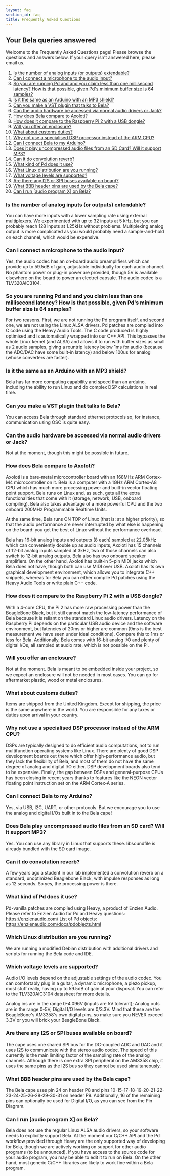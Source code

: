 ```yaml
---
layout: faq
section_id: faq
title: Frequently Asked Questions
---
```


## Your Bela queries answered

Welcome to the Frequently Asked Questions page! Please browse the questions and answers below. If your query isn't answered here, please email us.

1. <a href="#1" class="page-scroll">Is the number of analog inputs (or outputs) extendable?</a>
2. <a href="#2" class="page-scroll">Can I connect a microphone to the audio input?</a>
3. <a href="#3" class="page-scroll">So you are running Pd and and you claim less than one millisecond latency? How is that possible, given Pd's minimum buffer size is 64 samples?</a>
4. <a href="#4" class="page-scroll">Is it the same as an Arduino with an MP3 shield?</a>
5. <a href="#5" class="page-scroll">Can you make a VST plugin that talks to Bela?</a>
6. <a href="#6" class="page-scroll">Can the audio hardware be accessed via normal audio drivers or Jack?</a>
7. <a href="#7" class="page-scroll">How does Bela compare to Axoloti?</a>
8. <a href="#8" class="page-scroll">How does it compare to the Raspberry Pi 2 with a USB dongle?</a>
9. <a href="#9" class="page-scroll">Will you offer an enclosure?</a>
10. <a href="#10" class="page-scroll">What about customs duties?</a>
11. <a href="#11" class="page-scroll">Why not use a specialised DSP processor instead of the ARM CPU?</a>
12. <a href="#12" class="page-scroll">Can I connect Bela to my Arduino?</a>
13. <a href="#13" class="page-scroll">Does it play uncompressed audio files from an SD Card? Will it support MP3?</a>
14. <a href="#14" class="page-scroll">Can it do convolution reverb?</a>
15. <a href="#15" class="page-scroll">What kind of Pd does it use?</a>
16. <a href="#16" class="page-scroll">What Linux distribution are you running?</a>
17. <a href="#17" class="page-scroll">What voltage levels are supported?</a>
18. <a href="#18" class="page-scroll">Are there any I2S or SPI buses available on board?</a>
19. <a href="#19" class="page-scroll">What BBB header pins are used by the Bela cape?</a>
20. <a href="#20" class="page-scroll">Can I run [audio program X] on Bela?</a>

### <a id="1"></a>Is the number of analog inputs (or outputs) extendable?

You can have more inputs with a lower sampling rate using external multiplexers. We experimented with up to 32 inputs at 5 kHz, but you can probably reach 128 inputs at 1.25kHz without problems. Multiplexing analog output is more complicated as you would probably need a sample-and-hold on each channel, which would be expensive.

### <a id="2"></a>Can I connect a microphone to the audio input?

Yes, the audio codec has an on-board audio preamplifiers which can provide up to 59.5dB of gain, adjustable individually for each audio channel. No phantom power or plug-in power are provided, though 5V is available elsewhere on the board to power an electret capsule. The audio codec is a TLV320AIC3104.

### <a id="3"></a>So you are running Pd and and you claim less than one millisecond latency? How is that possible, given Pd's minimum buffer size is 64 samples?

For two reasons. First, we are not running the Pd program itself, and second one, we are not using the Linux ALSA drivers. Pd patches are compiled into C code using the Heavy Audio Tools. The C code produced is highly optimised and is automatically wrapped into our C++ API. This bypasses the whole Linux kernel (and ALSA) and allows it to run with buffer sizes as small as 2 audio samples, giving a rountrip latency below 1ms for audio (because the ADC/DAC have some built-in latency) and below 100us for analog (whose converters are faster).

### <a id="4"></a>Is it the same as an Arduino with an MP3 shield?

Bela has far more computing capability and speed than an arduino, including the ability to run Linux and do complex DSP calculations in real time.

### <a id="5"></a>Can you make a VST plugin that talks to Bela?

You can access Bela through standard ethernet protocols so, for instance, communication using OSC is quite easy.

### <a id="6"></a>Can the audio hardware be accessed via normal audio drivers or Jack?

Not at the moment, though this might be possible in future.

### <a id="7"></a>How does Bela compare to Axoloti?

Axoloti is a bare-metal microcontroller board with an 168MHz ARM Cortex-M4 microcontroller on it. Bela is a computer with a 1GHz ARM Cortex-A8 CPU which has much more processing power and built-in vector floating point support. Bela runs on Linux and, as such, gets all the extra functionalities that come with it (storage, network, USB, onboard compiling). Bela also takes advantage of a more powerful CPU and the two onboard 200MHz Programmable Realtime Units.

At the same time, Bela runs ON TOP of Linux (that is: at a higher priority), so that the audio performance are never interrupted by what else is happening on the board: you get the best of Linux without the performance overhead.

Bela has 16-bit analog inputs and outputs (8 each) sampled at 22.05kHz which can conveniently double up as audio inputs, Axoloti has 15 channels of 12-bit analog inputs sampled at 3kHz, two of those channels can also switch to 12-bit analog outputs. Bela also has two onboard speaker amplifiers. On the other hand, Axoloti has built-in 5-pin MIDI jacks which Bela does not have, though both can use MIDI over USB. Axoloti has its own graphical development environment, which allows you to integrate C++ snippets, whereas for Bela you can either compile Pd patches using the Heavy Audio Tools or write plain C++ code.

### <a id="8"></a>How does it compare to the Raspberry Pi 2 with a USB dongle?

With a 4-core CPU, the Pi 2 has more raw processing power than the BeagleBone Black, but it still cannot match the low-latency performance of Bela because it is reliant on the standard Linux audio drivers. Latency on the Raspberry Pi depends on the particular USB audio device and the software environment, but latencies of 20ms or higher are common (9ms is the best measurement we have seen under ideal conditions). Compare this to 1ms or less for Bela. Additionally, Bela comes with 16-bit analog I/O and plenty of digital I/Os, all sampled at audio rate, which is not possible on the Pi.

### <a id="9"></a>Will you offer an enclosure?

Not at the moment. Bela is meant to be embedded inside your project, so we expect an enclosure will not be needed in most cases. You can go for aftermarket plastic, wood or metal enclosures.

### <a id="10"></a>What about customs duties?

Items are shipped from the United Kingdom. Except for shipping, the price is the same anywhere in the world. You are responsible for any taxes or duties upon arrival in your country.

### <a id="11"></a>Why not use a specialised DSP processor instead of the ARM CPU?

DSPs are typically designed to do efficient audio computations, not to run multifunction operating systems like Linux. There are plenty of good DSP development boards out there which offer high-performance audio, but they lack the flexibility of Bela, and most of them do not have the same degree of analog and digital I/O either. DSP development boards also tend to be expensive. Finally, the gap between DSPs and general-purpose CPUs has been closing in recent years thanks to features like the NEON vector floating point instruction set on the ARM Cortex-A series.

### <a id="12"></a>Can I connect Bela to my Arduino?

Yes, via USB, I2C, UART, or other protocols. But we encourage you to use the analog and digital I/Os built in to the Bela cape!

### <a id="13"></a>Does Bela play uncompressed audio files from an SD card? Will it support MP3?

Yes. You can use any library in Linux that supports these. libsoundfile is already bundled with the SD card image.

### <a id="14"></a>Can it do convolution reverb?

A few years ago a student in our lab implemented a convolution reverb on a standard, unoptimized Beaglebone Black, with impulse responses as long as 12 seconds. So yes, the processing power is there.

### <a id="15"></a>What kind of Pd does it use?

Pd-vanilla patches are compiled using Heavy, a product of Enzien Audio. Please refer to Enzien Audio for Pd and Heavy questions: https://enzienaudio.com/ List of Pd objects: https://enzienaudio.com/docs/pdobjects.html

### <a id="16"></a>Which Linux distribution are you running?

We are running a modified Debian distribution with additional drivers and scripts for running the Bela code and IDE.

### <a id="17"></a>Which voltage levels are supported?

Audio I/O levels depend on the adjustable settings of the audio codec. You can comfortably plug in a guitar, a dynamic microphone, a piezo pickup, most stuff really, having up to 59.5dB of gain at your disposal. You can refer to the TLV320AIC3104 datasheet for more details.

Analog ins are in the range 0-4.096V (inputs are 5V tolerant); Analog outs are in the range 0-5V; Digital I/O levels are 0/3.3V. Mind that these are the BeagleBone's AM3358's own digital pins, so make sure you NEVER exceed 3.3V or you will brick your BeagleBone Black.

### <a id="18"></a>Are there any I2S or SPI buses available on board?

The cape uses one shared SPI bus for the DC-coupled ADC and DAC and it uses I2S to communicate with the stereo audio codec. The speed of this currently is the main limiting factor of the sampling rate of the analog channels. Although there is one extra SPI peripheral on the AM3358 chip, it uses the same pins as the I2S bus so they cannot be used simultaneously.

### <a id="19"></a>What BBB header pins are used by the Bela cape?

The Bela cape uses pin 24 on header P8 and pins 10-15-17-18-19-20-21-22-23-24-25-26-28-29-30-31 on header P9. Additionally, 16 of the remaining pins can optionally be used for Digital I/O, as you can see from the Pin Diagram.

### <a id="20"></a>Can I run [audio program X] on Bela?

Bela does not use the regular Linux ALSA audio drivers, so your software needs to explicitly support Bela. At the moment our C/C++ API and the Pd workflow provided through Heavy are the only supported way of developing for Bela, though we are actively working on support for other audio programs (to be announced). If you have access to the source code for your audio program, you may be able to edit it to run on Bela. On the other hand, most generic C/C++ libraries are likely to work fine within a Bela program.
